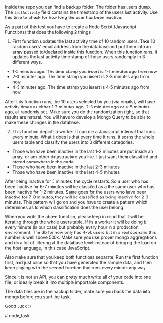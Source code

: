 Inside the repo you can find a backup folder. The folder has users dump. The `lastActivity` field contains the timestamp 
of the users last activity. Use this time to check for how long the user has been inactive. 

As a part of this test you have to create a Node Script (Javascript Functions) that does the following 2 things.

1. First function updates the last activity time of 10 random users. Take 10 random users' email address from the database and put them into an array passed to/declared inside this function. When this function runs, it updates the last activity time stamp of these users randomply in 3 different ways.

- 1-2 minutes ago. The time stamp you insert is 1-2 minutes ago from now
- 2-3 minutes ago. The time stamp you insert is 2-3 minutes ago from now
- 4-5 minutes ago. The time stamp you insert is 4-5 minutes ago from now

After this function runs, the 10 users selected by you (via emails), will have activity times as either 1-2 minutes ago, 2-3 minutes ago or 4-5 minutes ago, all randomly set. Make sure you do the randomization right, so that results are natural. You will have to develop a Mongo Query to be able to make these changes in the database.


2. This function depicts a worker. It can me a Javascript interval that runs every minute. What it does is that every time it runs, it scans the whole users table and classify the users into 3 different categories. 

- Those who have been inactive in the last 1-2 minutes are put inside an array, or any other datastructure you like. I just want them classified and stored somewhere in the code.
- Those who have been inactive in the last 2-3 minutes
- Those who have been inactive in the last 4-5 minutes

After being inactive for 5 minutes, the cycle restarts. So a user who has been inactive for 6-7 minutes will be classifed as a the same user who has been inactive for 1-2 minutes. Same goes for the users who have been inactive for 7-8 minutes, they will be classified as being inactive for 2-3 minutes. This pattern will go on and you have to create a pattern which determines as to which classification does the user belong. 

When you write the above function, please leep in mind that it will be iterating through the whole users table. If its a worker it will be doing it every minute (in our case) but probably every hour in a production environment. The db for now only has 4-5k users but in a real scenario this number is well above 500k. Make sure you use proper mongo aggregations and do a lot of filtering at the database level instead of bringing the load on the host language, in this case JavaScript. 

Also make sure that you keep both functions separate. Run the first function first, and just once so that you have generated the sample data, and then keep playing with the second function that runs every minute any way. 

Since it is not an API, you can pretty much write all of your code into one file, or ideally break it into multiple importable components. 

The data files are in the backup folder, make sure you back the data into mongo before you start the task.

Good Luck :) 

#   n o d e _ t a s k  
 
